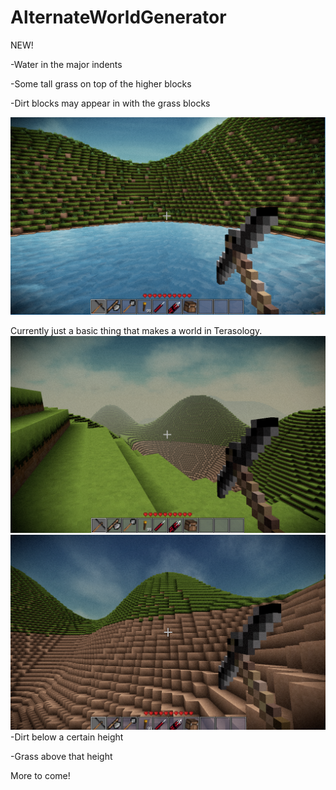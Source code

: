 # AlternateWorldGenerator

NEW!

-Water in the major indents

-Some tall grass on top of the higher blocks

-Dirt blocks may appear in with the grass blocks

![img of new additions](https://github.com/RatMoleRat/AlternateWorldGenerator/blob/master/images/AdditionImage.PNG)



Currently just a basic thing that makes a world in Terasology.
![img of generated world](https://github.com/RatMoleRat/AlternateWorldGenerator/blob/master/images/TerrainGenPicture.PNG)
![img of generated world](https://github.com/RatMoleRat/AlternateWorldGenerator/blob/master/images/TerrainGenPicture2.PNG)
-Dirt below a certain height


-Grass above that height

More to come!
